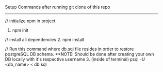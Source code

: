 Setup Commands after running git clone of this repo

-------------------------------------------

// initialize npm in project
1. npm init

// install all dependencies
2. npm install

// Run this command where db.sql file resides in order to restore postgreSQL DB schema. **NOTE: Should be done after creating your own DB locally with it's respective username
3. (inside of terminal) psql -U <username> <db_name> < db.sql
